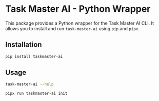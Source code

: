 # Task Master AI - Python Wrapper

This package provides a Python wrapper for the Task Master AI CLI.
It allows you to install and run `task-master-ai` using `pip` and `pipx`.

## Installation

```bash
pip install taskmaster-ai
```

## Usage

```bash
task-master-ai --help

pipx run taskmaster-ai init
```
